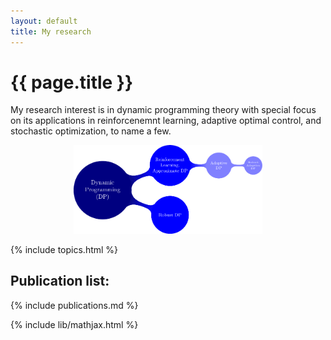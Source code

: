 ```yaml
---
layout: default
title: My research
---
```


<!-- <div class="blurb"> -->

<h1>{{ page.title }}</h1>

My research interest is in dynamic programming theory with special focus on its applications in reinforcenemnt learning, adaptive optimal control, and stochastic optimization, to name a few.

<!--- its My research topic is called adaptive dynamic programming (ADP). This is a new research direction that involves different disciplines such as data science, reinforcement learning, optimization and stochastic control. Roughly speaking, we aim at developing a new artificial intelligence method for more general systems that can be used in applications including trading models, robotics, and power systems. 	-->

<!--- Our method is fundamentally based on RL theory. However, different from traditional RL methods, we take into account both stability and robustness in our algorithm. -->
<div class="bottom-wide">
<p align="center">
<img src="/images/ADP-mindmap.pdf" width="60%">
</p>
</div>

{% include topics.html %}
	

## Publication list:
	
{% include publications.md %}

{% include lib/mathjax.html %}




